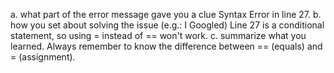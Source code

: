 a. what part of the error message gave you a clue
    Syntax Error in line 27.
b. how you set about solving the issue (e.g.: I Googled)
    Line 27 is a conditional statement, so using = instead of == won't work.
c. summarize what you learned.
    Always remember to know the difference between == (equals) and = (assignment).